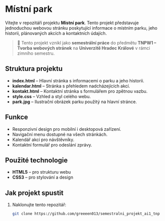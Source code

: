 # Místní park

Vítejte v repozitáři projektu **Místní park**. Tento projekt představuje jednoduchou webovou stránku poskytující informace o místním parku, jeho historii, plánovaných akcích a kontaktních údajích.

> 🏫 Tento projekt vznikl jako **semestrální práce** do předmětu **TNPW1 – Tvorba webových stránek** na **Univerzitě Hradec Králové** v rámci zimního semestru.

## Struktura projektu

- **index.html** – Hlavní stránka s informacemi o parku a jeho historii.
- **kalendar.html** – Stránka s přehledem nadcházejících akcí.
- **kontakt.html** – Kontaktní stránka s formulářem pro zpětnou vazbu.
- **style.css** – Vzhled a styl celého webu.
- **park.jpg** – Ilustrační obrázek parku použitý na hlavní stránce.

## Funkce

- Responzivní design pro mobilní i desktopová zařízení.
- Navigační menu dostupné na všech stránkách.
- Kalendář akcí pro návštěvníky.
- Kontaktní formulář pro odeslání zprávy.

## Použité technologie

- **HTML5** – pro strukturu webu
- **CSS3** – pro stylování a design

## Jak projekt spustit

1. Naklonujte tento repozitář:

   ```bash
   git clone https://github.com/greeeen013/semestralni_projekt_ai1_tnpw1.git
